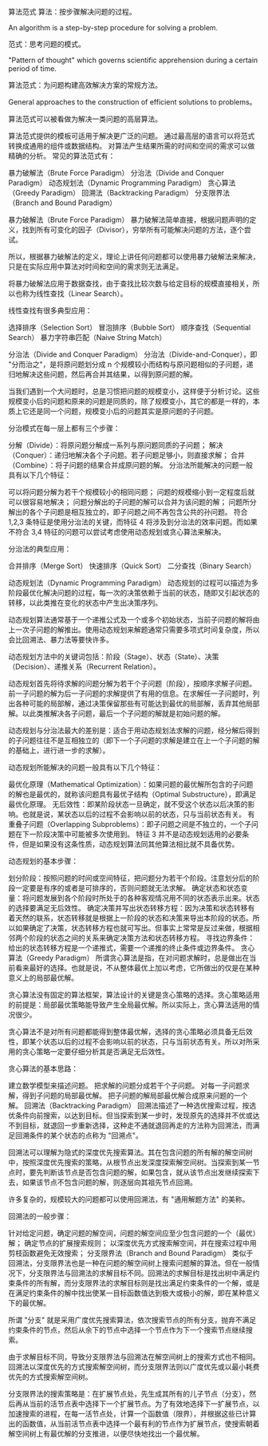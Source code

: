 算法范式
算法：按步骤解决问题的过程。

An algorithm is a step-by-step procedure for solving a problem.

范式：思考问题的模式。

"Pattern of thought" which governs scientific apprehension during a certain period of time.

算法范式：为问题构建高效解决方案的常规方法。

General approaches to the construction of efficient solutions to problems。

算法范式可以被看做为解决一类问题的高层算法。

算法范式提供的模板可适用于解决更广泛的问题。
通过最高层的语言可以将范式转换成通用的组件或数据结构。
对算法产生结果所需的时间和空间的需求可以做精确的分析。
常见的算法范式有：

 

暴力破解法（Brute Force Paradigm）
分治法（Divide and Conquer Paradigm）
动态规划法（Dynamic Programming Paradigm）
贪心算法（Greedy Paradigm）
回溯法（Backtracking Paradigm）
分支限界法（Branch and Bound Paradigm）
 

暴力破解法（Brute Force Paradigm）
暴力破解法简单直接，根据问题声明的定义，找到所有可变化的因子（Divisor），穷举所有可能解决问题的方法，逐个尝试。

所以，根据暴力破解法的定义，理论上讲任何问题都可以使用暴力破解法来解决，只是在实际应用中算法对时间和空间的需求则无法满足。

将暴力破解法应用于数据查找，由于查找比较次数与给定目标的规模直接相关，所以也称为线性查找（Linear Search）。

线性查找有很多典型应用：

 

选择排序（Selection Sort）
冒泡排序（Bubble Sort）
顺序查找（Sequential Search）
暴力字符串匹配（Naive String Match）
 

分治法（Divide and Conquer Paradigm）
分治法（Divide-and-Conquer），即 "分而治之"，是将原问题划分成 n 个规模较小而结构与原问题相似的子问题，递归地解决这些问题，然后再合并其结果，以得到原问题的解。

当我们遇到一个大问题时，总是习惯把问题的规模变小，这样便于分析讨论。这些规模变小后的问题和原来的问题是同质的，除了规模变小，其它的都是一样的，本质上它还是同一个问题，规模变小后的问题其实是原问题的子问题。

分治模式在每一层上都有三个步骤：

分解（Divide）：将原问题分解成一系列与原问题同质的子问题；
解决（Conquer）：递归地解决各个子问题。若子问题足够小，则直接求解；
合并（Combine）：将子问题的结果合并成原问题的解。
分治法所能解决的问题一般具有以下几个特征：

可以将问题分解为若干个规模较小的相同问题；
问题的规模缩小到一定程度后就可以很容易地解决；
问题分解出的子问题的解可以合并为该问题的解；
问题所分解出的各个子问题是相互独立的，即子问题之间不再包含公共的孙问题。
符合 1,2,3 条特征是使用分治法的关键，而特征 4 将涉及到分治法的效率问题。而如果不符合 3,4 特征的问题可以尝试考虑使用动态规划或贪心算法来解决。

分治法的典型应用：

 

合并排序（Merge Sort）
快速排序（Quick Sort）
二分查找（Binary Search）
 

动态规划法（Dynamic Programming Paradigm）
动态规划的过程可以描述为多阶段最优化解决问题的过程，每一次的决策依赖于当前的状态，随即又引起状态的转移，以此类推在变化的状态中产生出决策序列。

动态规划算法通常基于一个递推公式及一个或多个初始状态，当前子问题的解将由上一次子问题的解推出。使用动态规划来解题通常只需要多项式时间复杂度，所以会比回溯法、暴力法等要快许多。

动态规划方法中的关键词包括：阶段（Stage）、状态（State）、决策（Decision）、递推关系（Recurrent Relation）。

动态规划首先将待求解的问题分解为若干个子问题（阶段），按顺序求解子问题。前一子问题的解为后一子问题的求解提供了有用的信息。在求解任一子问题时，列出各种可能的局部解，通过决策保留那些有可能达到最优的局部解，丢弃其他局部解。以此类推解决各子问题，最后一个子问题的解就是初始问题的解。

动态规划与分治法最大的差别是：适合于用动态规划法求解的问题，经分解后得到的子问题往往不是互相独立的（即下一个子问题的求解是建立在上一个子问题的解的基础上，进行进一步的求解）。

动态规划所能解决的问题一般具有以下几个特征：

最优化原理（Mathematical Optimization）：如果问题的最优解所包含的子问题的解也是最优的，就称该问题具有最优子结构（Optimal Substructure），即满足最优化原理。
无后效性：即某阶段状态一旦确定，就不受这个状态以后决策的影响。也就是说，某状态以后的过程不会影响以前的状态，只与当前状态有关。
有重叠子问题（Overlapping Subproblems）：即子问题之间是不独立的，一个子问题在下一阶段决策中可能被多次使用到。
特征 3 并不是动态规划适用的必要条件，但是如果没有这条性质，动态规划算法同其他算法相比就不具备优势。

动态规划的基本步骤：

划分阶段：按照问题的时间或空间特征，把问题分为若干个阶段。注意划分后的阶段一定要是有序的或者是可排序的，否则问题就无法求解。
确定状态和状态变量：将问题发展到各个阶段时所处于的各种客观情况用不同的状态表示出来。状态的选择要满足无后效性。
确定决策并写出状态转移方程：因为决策和状态转移有着天然的联系，状态转移就是根据上一阶段的状态和决策来导出本阶段的状态。所以如果确定了决策，状态转移方程也就可写出。但事实上常常是反过来做，根据相邻两个阶段的状态之间的关系来确定决策方法和状态转移方程。
寻找边界条件：给出的状态转移方程是一个递推式，需要一个递推的终止条件或边界条件。
贪心算法（Greedy Paradigm）
所谓贪心算法是指，在对问题求解时，总是做出在当前看来最好的选择。也就是说，不从整体最优上加以考虑，它所做出的仅是在某种意义上的局部最优解。

贪心算法没有固定的算法框架，算法设计的关键是贪心策略的选择。贪心策略适用的前提是：局部最优策略能导致产生全局最优解。所以实际上，贪心算法适用的情况很少。

贪心算法不是对所有问题都能得到整体最优解，选择的贪心策略必须具备无后效性，即某个状态以后的过程不会影响以前的状态，只与当前状态有关。所以对所采用的贪心策略一定要仔细分析其是否满足无后效性。

贪心算法的基本思路：

建立数学模型来描述问题。
把求解的问题分成若干个子问题。
对每一子问题求解，得到子问题的局部最优解。
把子问题的解局部最优解合成原来问题的一个解。
回溯法（Backtracking Paradigm）
回溯法描述了一种选优搜索过程，按选优条件向前搜索，以达到目标。但当探索到某一步时，发现原先的选择并不优或达不到目标，就退回一步重新选择，这种走不通就退回再走的方法称为回溯法，而满足回溯条件的某个状态的点称为 "回溯点"。

回溯法可以理解为隐式的深度优先搜索算法。其在包含问题的所有解的解空间树中，按照深度优先搜索的策略，从根节点出发深度探索解空间树。当探索到某一节点时，要先判断该节点是否包含问题的解，如果包含，就从该节点出发继续探索下去，如果该节点不包含问题的解，则逐层向其祖先节点回溯。

许多复杂的，规模较大的问题都可以使用回溯法，有 "通用解题方法" 的美称。

回溯法的一般步骤：

针对给定问题，确定问题的解空间，问题的解空间应至少包含问题的一个（最优）解；
确定节点的扩展搜索规则；
以深度优先方式搜索解空间，并在搜索过程中用剪枝函数避免无效搜索；
分支限界法（Branch and Bound Paradigm）
类似于回溯法，分支限界法也是一种在问题的解空间树上搜索问题解的算法。但在一般情况下，分支限界法与回溯法的求解目标不同。回溯法的求解目标是找出树中满足约束条件的所有解，而分支限界法的求解目标则是找出满足约束条件的一个解，或是在满足约束条件的解中找出使某一目标函数值达到极大或极小的解，即在某种意义下的最优解。

所谓 "分支" 就是采用广度优先搜索算法，依次搜索节点的所有分支，抛弃不满足约束条件的节点，然后从余下的节点中选择一个节点作为下一个搜索节点继续搜索。

由于求解目标不同，导致分支限界法与回溯法在解空间树上的搜索方式也不相同。回溯法以深度优先的方式搜索解空间树，而分支限界法则以广度优先或以最小耗费优先的方式搜索解空间树。

分支限界法的搜索策略是：在扩展节点处，先生成其所有的儿子节点（分支），然后再从当前的活节点表中选择下一个扩展节点。为了有效地选择下一扩展节点，以加速搜索的进程，在每一活节点处，计算一个函数值（限界），并根据这些已计算出的函数值，从当前活节点表中选择一个最有利的节点作为扩展节点，使搜索朝着解空间树上有最优解的分支推进，以便尽快地找出一个最优解。

 

 